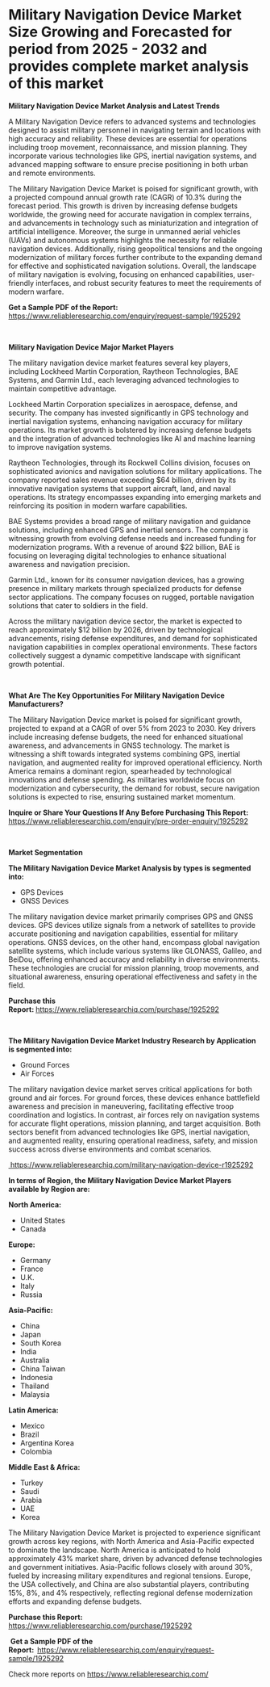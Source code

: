 <p><h1>Military Navigation Device Market Size Growing and Forecasted for period from 2025 - 2032 and provides complete market analysis of this market</h1></p><p><strong>Military Navigation Device Market Analysis and Latest Trends</strong></p>
<p><p>A Military Navigation Device refers to advanced systems and technologies designed to assist military personnel in navigating terrain and locations with high accuracy and reliability. These devices are essential for operations including troop movement, reconnaissance, and mission planning. They incorporate various technologies like GPS, inertial navigation systems, and advanced mapping software to ensure precise positioning in both urban and remote environments.</p><p>The Military Navigation Device Market is poised for significant growth, with a projected compound annual growth rate (CAGR) of 10.3% during the forecast period. This growth is driven by increasing defense budgets worldwide, the growing need for accurate navigation in complex terrains, and advancements in technology such as miniaturization and integration of artificial intelligence. Moreover, the surge in unmanned aerial vehicles (UAVs) and autonomous systems highlights the necessity for reliable navigation devices. Additionally, rising geopolitical tensions and the ongoing modernization of military forces further contribute to the expanding demand for effective and sophisticated navigation solutions. Overall, the landscape of military navigation is evolving, focusing on enhanced capabilities, user-friendly interfaces, and robust security features to meet the requirements of modern warfare.</p></p>
<p><strong>Get a Sample PDF of the Report:&nbsp;</strong> <a href="https://www.reliableresearchiq.com/enquiry/request-sample/1925292?utm_campaign=2269&utm_medium=2&utm_source=Github&utm_content=ia&utm_term=28032025&utm_id=military-navigation-device">https://www.reliableresearchiq.com/enquiry/request-sample/1925292</a></p>
<p>&nbsp;</p>
<p><strong>Military Navigation Device Major Market Players</strong></p>
<p><p>The military navigation device market features several key players, including Lockheed Martin Corporation, Raytheon Technologies, BAE Systems, and Garmin Ltd., each leveraging advanced technologies to maintain competitive advantage.</p><p>Lockheed Martin Corporation specializes in aerospace, defense, and security. The company has invested significantly in GPS technology and inertial navigation systems, enhancing navigation accuracy for military operations. Its market growth is bolstered by increasing defense budgets and the integration of advanced technologies like AI and machine learning to improve navigation systems. </p><p>Raytheon Technologies, through its Rockwell Collins division, focuses on sophisticated avionics and navigation solutions for military applications. The company reported sales revenue exceeding $64 billion, driven by its innovative navigation systems that support aircraft, land, and naval operations. Its strategy encompasses expanding into emerging markets and reinforcing its position in modern warfare capabilities.</p><p>BAE Systems provides a broad range of military navigation and guidance solutions, including enhanced GPS and inertial sensors. The company is witnessing growth from evolving defense needs and increased funding for modernization programs. With a revenue of around $22 billion, BAE is focusing on leveraging digital technologies to enhance situational awareness and navigation precision.</p><p>Garmin Ltd., known for its consumer navigation devices, has a growing presence in military markets through specialized products for defense sector applications. The company focuses on rugged, portable navigation solutions that cater to soldiers in the field.</p><p>Across the military navigation device sector, the market is expected to reach approximately $12 billion by 2026, driven by technological advancements, rising defense expenditures, and demand for sophisticated navigation capabilities in complex operational environments. These factors collectively suggest a dynamic competitive landscape with significant growth potential.</p></p>
<p>&nbsp;</p>
<p><strong>What Are The Key Opportunities For Military Navigation Device Manufacturers?</strong></p>
<p><p>The Military Navigation Device market is poised for significant growth, projected to expand at a CAGR of over 5% from 2023 to 2030. Key drivers include increasing defense budgets, the need for enhanced situational awareness, and advancements in GNSS technology. The market is witnessing a shift towards integrated systems combining GPS, inertial navigation, and augmented reality for improved operational efficiency. North America remains a dominant region, spearheaded by technological innovations and defense spending. As militaries worldwide focus on modernization and cybersecurity, the demand for robust, secure navigation solutions is expected to rise, ensuring sustained market momentum.</p></p>
<p><strong>Inquire or Share Your Questions If Any Before Purchasing This Report:</strong> <a href="https://www.reliableresearchiq.com/enquiry/pre-order-enquiry/1925292?utm_campaign=2269&utm_medium=2&utm_source=Github&utm_content=ia&utm_term=28032025&utm_id=military-navigation-device">https://www.reliableresearchiq.com/enquiry/pre-order-enquiry/1925292</a></p>
<p>&nbsp;</p>
<p><strong>Market Segmentation</strong></p>
<p><strong>The Military Navigation Device Market Analysis by types is segmented into:</strong></p>
<p><ul><li>GPS Devices</li><li>GNSS Devices</li></ul></p>
<p><p>The military navigation device market primarily comprises GPS and GNSS devices. GPS devices utilize signals from a network of satellites to provide accurate positioning and navigation capabilities, essential for military operations. GNSS devices, on the other hand, encompass global navigation satellite systems, which include various systems like GLONASS, Galileo, and BeiDou, offering enhanced accuracy and reliability in diverse environments. These technologies are crucial for mission planning, troop movements, and situational awareness, ensuring operational effectiveness and safety in the field.</p></p>
<p><strong>Purchase this Report:&nbsp;</strong><a href="https://www.reliableresearchiq.com/purchase/1925292?utm_campaign=2269&utm_medium=2&utm_source=Github&utm_content=ia&utm_term=28032025&utm_id=military-navigation-device">https://www.reliableresearchiq.com/purchase/1925292</a></p>
<p>&nbsp;</p>
<p><strong>The Military Navigation Device Market Industry Research by Application is segmented into:</strong></p>
<p><ul><li>Ground Forces</li><li>Air Forces</li></ul></p>
<p><p>The military navigation device market serves critical applications for both ground and air forces. For ground forces, these devices enhance battlefield awareness and precision in maneuvering, facilitating effective troop coordination and logistics. In contrast, air forces rely on navigation systems for accurate flight operations, mission planning, and target acquisition. Both sectors benefit from advanced technologies like GPS, inertial navigation, and augmented reality, ensuring operational readiness, safety, and mission success across diverse environments and combat scenarios.</p></p>
<p><a href="https://www.reliableresearchiq.com/military-navigation-device-r1925292?utm_campaign=2269&utm_medium=2&utm_source=Github&utm_content=ia&utm_term=28032025&utm_id=military-navigation-device">&nbsp;https://www.reliableresearchiq.com/military-navigation-device-r1925292</a></p>
<p><strong>In terms of Region, the Military Navigation Device Market Players available by Region are:</strong></p>
<p>
    <p> <strong> North America: </strong>
        <ul>
            <li>United States</li>
            <li>Canada</li>
        </ul>
        </p> 
    <p> <strong> Europe: </strong>
        <ul>
            <li>Germany</li>
            <li>France</li>
            <li>U.K.</li>
            <li>Italy</li>
            <li>Russia</li>
        </ul>
        </p> 
    <p> <strong> Asia-Pacific: </strong>
        <ul>
            <li>China</li>
            <li>Japan</li>
            <li>South Korea</li>
            <li>India</li>
            <li>Australia</li>
            <li>China Taiwan</li>
            <li>Indonesia</li>
            <li>Thailand</li>
            <li>Malaysia</li>
        </ul>
        </p> 
    <p> <strong> Latin America: </strong>
        <ul>
            <li>Mexico</li>
            <li>Brazil</li>
            <li>Argentina Korea</li>
            <li>Colombia</li>
        </ul>
        </p> 
    <p> <strong> Middle East & Africa: </strong>
        <ul>
            <li>Turkey</li>
            <li>Saudi</li>
            <li>Arabia</li>
            <li>UAE</li>
            <li>Korea</li>
        </ul>
    </p>
    </p>
<p><p>The Military Navigation Device Market is projected to experience significant growth across key regions, with North America and Asia-Pacific expected to dominate the landscape. North America is anticipated to hold approximately 43% market share, driven by advanced defense technologies and government initiatives. Asia-Pacific follows closely with around 30%, fueled by increasing military expenditures and regional tensions. Europe, the USA collectively, and China are also substantial players, contributing 15%, 8%, and 4% respectively, reflecting regional defense modernization efforts and expanding defense budgets.</p></p>
<p><strong>Purchase this Report: </strong><a href="https://www.reliableresearchiq.com/purchase/1925292?utm_campaign=2269&utm_medium=2&utm_source=Github&utm_content=ia&utm_term=28032025&utm_id=military-navigation-device">https://www.reliableresearchiq.com/purchase/1925292</a></p>
<p>&nbsp;<strong>Get a Sample PDF of the Report:&nbsp;&nbsp;</strong><a href="https://www.reliableresearchiq.com/enquiry/request-sample/1925292?utm_campaign=2269&utm_medium=2&utm_source=Github&utm_content=ia&utm_term=28032025&utm_id=military-navigation-device">https://www.reliableresearchiq.com/enquiry/request-sample/1925292</a></p>
<p><strong></strong></p>
<p>Check more reports on <a href="https://www.reliableresearchiq.com/?utm_campaign=2269&utm_medium=2&utm_source=Github&utm_content=ia&utm_term=28032025&utm_id=military-navigation-device">https://www.reliableresearchiq.com/</a></p>